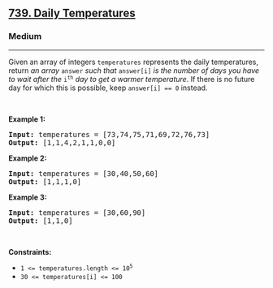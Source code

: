 <h2><a href="https://leetcode.com/problems/daily-temperatures/">739. Daily Temperatures</a></h2><h3>Medium</h3><hr><div style="user-select: auto;"><p style="user-select: auto;">Given an array of integers <code style="user-select: auto;">temperatures</code> represents the daily temperatures, return <em style="user-select: auto;">an array</em> <code style="user-select: auto;">answer</code> <em style="user-select: auto;">such that</em> <code style="user-select: auto;">answer[i]</code> <em style="user-select: auto;">is the number of days you have to wait after the</em> <code style="user-select: auto;">i<sup style="user-select: auto;">th</sup></code> <em style="user-select: auto;">day to get a warmer temperature</em>. If there is no future day for which this is possible, keep <code style="user-select: auto;">answer[i] == 0</code> instead.</p>

<p style="user-select: auto;">&nbsp;</p>
<p style="user-select: auto;"><strong style="user-select: auto;">Example 1:</strong></p>
<pre style="user-select: auto;"><strong style="user-select: auto;">Input:</strong> temperatures = [73,74,75,71,69,72,76,73]
<strong style="user-select: auto;">Output:</strong> [1,1,4,2,1,1,0,0]
</pre><p style="user-select: auto;"><strong style="user-select: auto;">Example 2:</strong></p>
<pre style="user-select: auto;"><strong style="user-select: auto;">Input:</strong> temperatures = [30,40,50,60]
<strong style="user-select: auto;">Output:</strong> [1,1,1,0]
</pre><p style="user-select: auto;"><strong style="user-select: auto;">Example 3:</strong></p>
<pre style="user-select: auto;"><strong style="user-select: auto;">Input:</strong> temperatures = [30,60,90]
<strong style="user-select: auto;">Output:</strong> [1,1,0]
</pre>
<p style="user-select: auto;">&nbsp;</p>
<p style="user-select: auto;"><strong style="user-select: auto;">Constraints:</strong></p>

<ul style="user-select: auto;">
	<li style="user-select: auto;"><code style="user-select: auto;">1 &lt;=&nbsp;temperatures.length &lt;= 10<sup style="user-select: auto;">5</sup></code></li>
	<li style="user-select: auto;"><code style="user-select: auto;">30 &lt;=&nbsp;temperatures[i] &lt;= 100</code></li>
</ul>
</div>